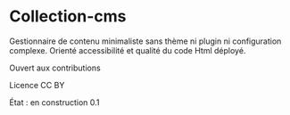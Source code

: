 # Collection-cms
Gestionnaire de contenu minimaliste sans thème ni plugin ni configuration complexe. Orienté accessibilité et qualité du code Html déployé.

Ouvert aux contributions

Licence CC BY

État : en construction 0.1